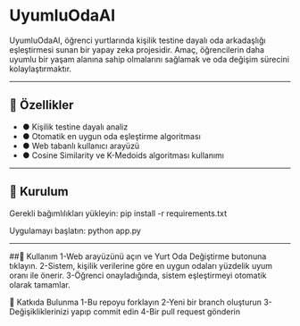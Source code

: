 # UyumluOdaAI

UyumluOdaAI, öğrenci yurtlarında kişilik testine dayalı oda arkadaşlığı eşleştirmesi sunan bir yapay zeka projesidir. Amaç, öğrencilerin daha uyumlu bir yaşam alanına sahip olmalarını sağlamak ve oda değişim sürecini kolaylaştırmaktır.

---

## 🚀 Özellikler
- ● Kişilik testine dayalı analiz
- ● Otomatik en uygun oda eşleştirme algoritması
- ● Web tabanlı kullanıcı arayüzü 
- ● Cosine Similarity ve K-Medoids algoritması kullanımı
  
---

## 🔧 Kurulum
Gerekli bağımlılıkları yükleyin:
  pip install -r requirements.txt
  
Uygulamayı başlatın:
  python app.py

---
  
##📝 Kullanım
1-Web arayüzünü açın ve Yurt Oda Değiştirme butonuna tıklayın.
2-Sistem, kişilik verilerine göre en uygun odaları yüzdelik uyum oranı ile önerir.
3-Öğrenci onayladığında, sistem eşleştirmeyi otomatik olarak tamamlar.

🎯 Katkıda Bulunma
1-Bu repoyu forklayın
2-Yeni bir branch oluşturun 
3-Değişikliklerinizi yapıp commit edin
4-Bir pull request gönderin
